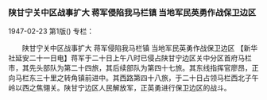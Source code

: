 ### 陕甘宁关中区战事扩大  蒋军侵陷我马栏镇  当地军民英勇作战保卫边区

1947-02-23
第1版()
专栏：

　　陕甘宁关中区战事扩大
    蒋军侵陷我马栏镇
    当地军民英勇作战保卫边区
    【新华社延安二十一日电】蒋军于二十日上午八时已侵占陕甘宁边区关中分区首府马栏市，其先头部队为第二十四旅，其后续部队为第四十七旅。其东线指挥官廖昂，正向马栏东三十里之转角镇前进中。其西路第四十八旅，于二十日占领马栏西北子午岭以西之焦翎关。陕甘宁边区人民解放军，正英勇进行保卫边区的战斗。
